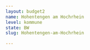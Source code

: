 ```yaml
---
layout: budget2
name: Hohentengen am Hochrhein
level: kommune
state: BW
slug: Hohentengen-am-Hochrhein

---
```



